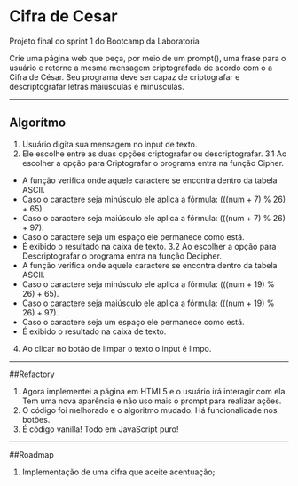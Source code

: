 # Cifra de Cesar

Projeto final do sprint 1 do Bootcamp da Laboratoria

Crie uma página web que peça, por meio de um prompt(), uma frase para o usuário e retorne a mesma mensagem criptografada de acordo com o a Cifra de César. Seu programa deve ser capaz de criptografar e descriptografar letras maiúsculas e minúsculas.


----
## Algorítmo
1. Usuário digita sua mensagem no input de texto.
2. Ele escolhe entre as duas opções criptografar ou descriptografar.
3.1 Ao escolher a opção para Criptografar o programa entra na função Cipher.
 * A função verifica onde aquele caractere se encontra dentro da tabela ASCII.
 * Caso o caractere seja minúsculo ele aplica a fórmula: (((num + 7) % 26) + 65).
 * Caso o caractere seja maiúsculo ele aplica a fórmula: (((num + 7) % 26) + 97).
 * Caso o caractere seja um espaço ele permanece como está.
 * É exibido o resultado na caixa de texto.
3.2 Ao escolher a opção para Descriptografar o programa entra na função Decipher.
 * A função verifica onde aquele caractere se encontra dentro da tabela ASCII.
 * Caso o caractere seja minúsculo ele aplica a fórmula: (((num + 19) % 26) + 65).
 * Caso o caractere seja maiúsculo ele aplica a fórmula: (((num + 19) % 26) + 97).
 * Caso o caractere seja um espaço ele permanece como está.
 * É exibido o resultado na caixa de texto.
4. Ao clicar no botão de limpar o texto o input é limpo.
---
##Refactory
1. Agora implementei a página em HTML5 e o usuário irá interagir com ela. Tem uma nova aparência e não uso mais o prompt para realizar ações.
2. O código foi melhorado e o algoritmo mudado. Há funcionalidade nos botões.
3. É código vanilla! Todo em JavaScript puro!

---
##Roadmap
1. Implementação de uma cifra que aceite acentuação;